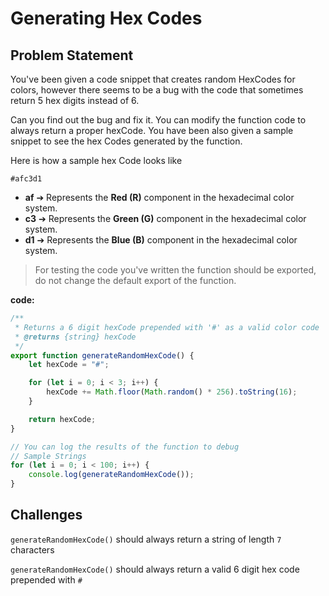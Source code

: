 # Generating Hex Codes


## Problem Statement

You've been given a code snippet that creates random HexCodes for colors, however there seems to be a bug with the code that sometimes return 5 hex digits instead of 6.

Can you find out the bug and fix it. You can modify the function code to always return a proper hexCode. You have been also given a sample snippet to see the hex Codes generated by the function.

Here is how a sample hex Code looks like

```
#afc3d1
```
- **af** ➔ Represents the **Red (R)** component in the hexadecimal color system.
- **c3** ➔ Represents the **Green (G)** component in the hexadecimal color system.
- **d1** ➔ Represents the **Blue (B)** component in the hexadecimal color system.

> For testing the code you've written the function should be exported, do not change the default export of the function.

**code:**
```js
/**
 * Returns a 6 digit hexCode prepended with '#' as a valid color code
 * @returns {string} hexCode
 */
export function generateRandomHexCode() {
	let hexCode = "#";

	for (let i = 0; i < 3; i++) {
		hexCode += Math.floor(Math.random() * 256).toString(16);
	}

	return hexCode;
}

// You can log the results of the function to debug
// Sample Strings
for (let i = 0; i < 100; i++) {
	console.log(generateRandomHexCode());
}

```

## Challenges

`generateRandomHexCode()` should always return a string of length `7` characters

`generateRandomHexCode()` should always return a valid 6 digit hex code prepended with `#`